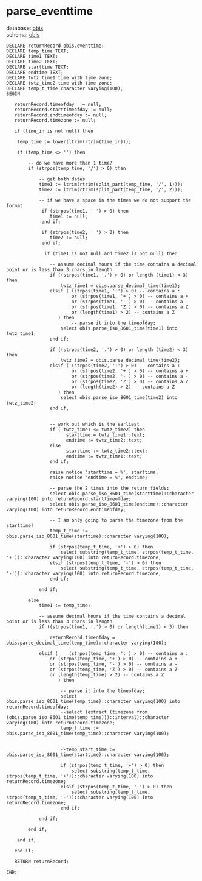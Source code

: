 # parse_eventtime
database: [obis](../)  
schema: [obis](obis)  

    
    DECLARE returnRecord obis.eventtime;
    DECLARE temp_time TEXT;
    DECLARE time1 TEXT;
    DECLARE time2 TEXT;
    DECLARE starttime TEXT;
    DECLARE endtime TEXT;
    DECLARE twtz_time1 time with time zone;
    DECLARE twtz_time2 time with time zone;
    DECLARE temp_t_time character varying(100);
    BEGIN
    
       returnRecord.timeofday  := null;
       returnRecord.starttimeofday := null;
       returnRecord.endtimeofday := null;
       returnRecord.timezone := null;
       
       if (time_in is not null) then
    
    	temp_time := lower(ltrim(rtrim(time_in)));
    
    	if (temp_time <> '') then
    
    		-- do we have more than 1 time?
    		if (strpos(temp_time, '/') > 0) then
    
    			-- get both dates
    			time1 := ltrim(rtrim(split_part(temp_time, '/', 1)));
    			time2 := ltrim(rtrim(split_part(temp_time, '/', 2)));
    
    			-- if we have a space in the times we do not support the format
    			 if (strpos(time1, ' ') > 0) then
    			    time1 := null;
    			 end if;
    
    			 if (strpos(time2, ' ') > 0) then
    			    time2 := null;
    			 end if;
    
    			  if (time1 is not null and time2 is not null) then
    
    				-- assume decimal hours if the time contains a decimal point or is less than 3 chars in length
    				if ((strpos(time1, '.') > 0) or length (time1) < 3) then
    					twtz_time1 = obis.parse_decimal_time(time1);
    				elsif ( (strpos(time1, ':') > 0) -- contains a :
    				        or (strpos(time1, '+') > 0) -- contains a +
    				        or (strpos(time1, '-') > 0) -- contains a -
    				        or (strpos(time1, 'Z') > 0) -- contains a Z
    				        or (length(time1) > 2) -- contains a Z
    			       ) then
    				        -- parse it into the timeofday;
    					select obis.parse_iso_8601_time(time1) into twtz_time1;
    				end if;
    
    				if ((strpos(time2, '.') > 0) or length (time2) < 3) then
    					twtz_time2 = obis.parse_decimal_time(time2);
    				elsif ( (strpos(time2, ':') > 0) -- contains a :
    				        or (strpos(time2, '+') > 0) -- contains a +
    				        or (strpos(time2, '-') > 0) -- contains a -
    				        or (strpos(time2, 'Z') > 0) -- contains a Z
    				        or (length(time2) > 2) -- contains a Z
    			       ) then
    					select obis.parse_iso_8601_time(time2) into twtz_time2;
    				end if;
    			  
    
    				-- work out which is the earliest
    				if ( twtz_time1 <= twtz_time2) then
    					  starttime:= twtz_time1::text;
    					  endtime := twtz_time2::text;
    				else
    					  starttime := twtz_time2::text;
    					  endtime := twtz_time1::text;
    				end if;
    
    				raise notice 'starttime = %', starttime;
    				raise notice 'endtime = %', endtime;
    
    				-- parse the 2 times into the return fields;
    				select obis.parse_iso_8601_time(starttime)::character varying(100) into returnRecord.starttimeofday;
    				select obis.parse_iso_8601_time(endtime)::character varying(100) into returnRecord.endtimeofday;
    
    				-- I am only going to parse the timezone from the starttime!
    				temp_t_time := obis.parse_iso_8601_time(starttime)::character varying(100);
    
    				if (strpos(temp_t_time, '+') > 0) then
    					select substring(temp_t_time, strpos(temp_t_time, '+'))::character varying(100) into returnRecord.timezone;
    				elsif (strpos(temp_t_time, '-') > 0) then
    					select substring(temp_t_time, strpos(temp_t_time, '-'))::character varying(100) into returnRecord.timezone;
    				end if;
    
    			end if;
    
    		else
    			time1 := temp_time;
    
    			-- assume decimal hours if the time contains a decimal point or is less than 3 chars in length
    			if ((strpos(time1, '.') > 0) or length(time1) < 3) then
    			
    				returnRecord.timeofday = obis.parse_decimal_time(temp_time)::character varying(100);
    				
    			elsif (    (strpos(temp_time, ':') > 0) -- contains a :
    				or (strpos(temp_time, '+') > 0) -- contains a +
    				or (strpos(temp_time, '-') > 0) -- contains a -
    				or (strpos(temp_time, 'Z') > 0) -- contains a Z
    				or (length(temp_time) > 2) -- contains a Z
    			       ) then
    
    					-- parse it into the timeofday;
    					select obis.parse_iso_8601_time(temp_time)::character varying(100) into returnRecord.timeofday;
    					--select (extract (timezone from (obis.parse_iso_8601_time(temp_time)))::interval)::character varying(100) into returnRecord.timezone;
    					temp_t_time := obis.parse_iso_8601_time(temp_time)::character varying(100);
    
    
    					--temp_start_time := obis.parse_iso_8601_time(starttime)::character varying(100);
    
    					if (strpos(temp_t_time, '+') > 0) then
    						select substring(temp_t_time, strpos(temp_t_time, '+'))::character varying(100) into returnRecord.timezone;
    					elsif (strpos(temp_t_time, '-') > 0) then
    						select substring(temp_t_time, strpos(temp_t_time, '-'))::character varying(100) into returnRecord.timezone;
    					end if;
    				
    			end if;
    
    		end if;
    		
    	end if;
    
       end if;
    	
       RETURN returnRecord;
       
    END;
